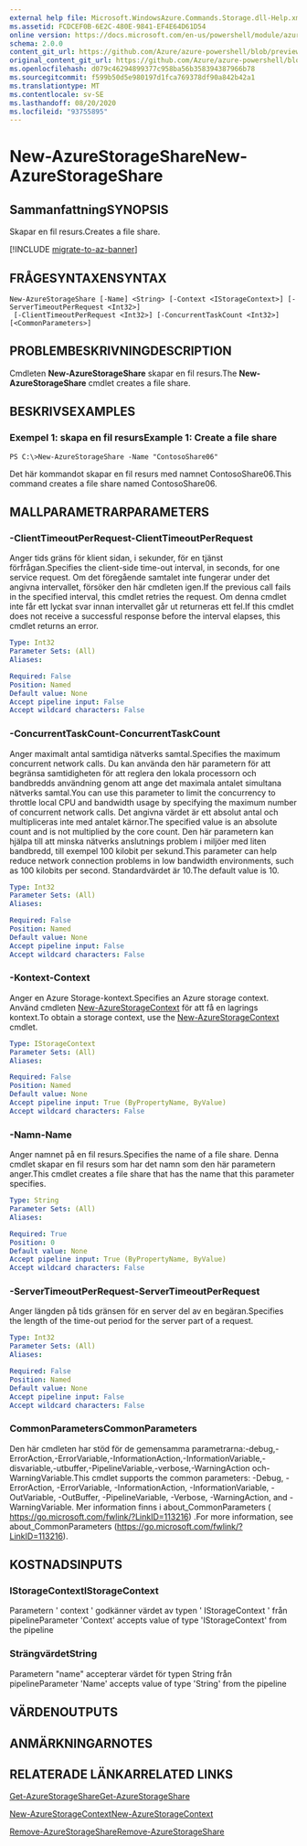 ```yaml
---
external help file: Microsoft.WindowsAzure.Commands.Storage.dll-Help.xml
ms.assetid: FCDCEF0B-6E2C-480E-9841-EF4E64D61D54
online version: https://docs.microsoft.com/en-us/powershell/module/azure.storage/new-azurestorageshare
schema: 2.0.0
content_git_url: https://github.com/Azure/azure-powershell/blob/preview/src/Storage/Commands.Storage/help/New-AzureStorageShare.md
original_content_git_url: https://github.com/Azure/azure-powershell/blob/preview/src/Storage/Commands.Storage/help/New-AzureStorageShare.md
ms.openlocfilehash: d079c46294899377c958ba56b358394387966b78
ms.sourcegitcommit: f599b50d5e980197d1fca769378df90a842b42a1
ms.translationtype: MT
ms.contentlocale: sv-SE
ms.lasthandoff: 08/20/2020
ms.locfileid: "93755895"
---
```

# <span data-ttu-id="1c1e5-101">New-AzureStorageShare</span><span class="sxs-lookup"><span data-stu-id="1c1e5-101">New-AzureStorageShare</span></span>

## <span data-ttu-id="1c1e5-102">Sammanfattning</span><span class="sxs-lookup"><span data-stu-id="1c1e5-102">SYNOPSIS</span></span>
<span data-ttu-id="1c1e5-103">Skapar en fil resurs.</span><span class="sxs-lookup"><span data-stu-id="1c1e5-103">Creates a file share.</span></span>

[!INCLUDE [migrate-to-az-banner](../../includes/migrate-to-az-banner.md)]

## <span data-ttu-id="1c1e5-104">FRÅGESYNTAXEN</span><span class="sxs-lookup"><span data-stu-id="1c1e5-104">SYNTAX</span></span>

```
New-AzureStorageShare [-Name] <String> [-Context <IStorageContext>] [-ServerTimeoutPerRequest <Int32>]
 [-ClientTimeoutPerRequest <Int32>] [-ConcurrentTaskCount <Int32>] [<CommonParameters>]
```

## <span data-ttu-id="1c1e5-105">PROBLEMBESKRIVNING</span><span class="sxs-lookup"><span data-stu-id="1c1e5-105">DESCRIPTION</span></span>
<span data-ttu-id="1c1e5-106">Cmdleten **New-AzureStorageShare** skapar en fil resurs.</span><span class="sxs-lookup"><span data-stu-id="1c1e5-106">The **New-AzureStorageShare** cmdlet creates a file share.</span></span>

## <span data-ttu-id="1c1e5-107">BESKRIVS</span><span class="sxs-lookup"><span data-stu-id="1c1e5-107">EXAMPLES</span></span>

### <span data-ttu-id="1c1e5-108">Exempel 1: skapa en fil resurs</span><span class="sxs-lookup"><span data-stu-id="1c1e5-108">Example 1: Create a file share</span></span>
```
PS C:\>New-AzureStorageShare -Name "ContosoShare06"
```

<span data-ttu-id="1c1e5-109">Det här kommandot skapar en fil resurs med namnet ContosoShare06.</span><span class="sxs-lookup"><span data-stu-id="1c1e5-109">This command creates a file share named ContosoShare06.</span></span>

## <span data-ttu-id="1c1e5-110">MALLPARAMETRAR</span><span class="sxs-lookup"><span data-stu-id="1c1e5-110">PARAMETERS</span></span>

### <span data-ttu-id="1c1e5-111">-ClientTimeoutPerRequest</span><span class="sxs-lookup"><span data-stu-id="1c1e5-111">-ClientTimeoutPerRequest</span></span>
<span data-ttu-id="1c1e5-112">Anger tids gräns för klient sidan, i sekunder, för en tjänst förfrågan.</span><span class="sxs-lookup"><span data-stu-id="1c1e5-112">Specifies the client-side time-out interval, in seconds, for one service request.</span></span>
<span data-ttu-id="1c1e5-113">Om det föregående samtalet inte fungerar under det angivna intervallet, försöker den här cmdleten igen.</span><span class="sxs-lookup"><span data-stu-id="1c1e5-113">If the previous call fails in the specified interval, this cmdlet retries the request.</span></span>
<span data-ttu-id="1c1e5-114">Om denna cmdlet inte får ett lyckat svar innan intervallet går ut returneras ett fel.</span><span class="sxs-lookup"><span data-stu-id="1c1e5-114">If this cmdlet does not receive a successful response before the interval elapses, this cmdlet returns an error.</span></span>

```yaml
Type: Int32
Parameter Sets: (All)
Aliases: 

Required: False
Position: Named
Default value: None
Accept pipeline input: False
Accept wildcard characters: False
```

### <span data-ttu-id="1c1e5-115">-ConcurrentTaskCount</span><span class="sxs-lookup"><span data-stu-id="1c1e5-115">-ConcurrentTaskCount</span></span>
<span data-ttu-id="1c1e5-116">Anger maximalt antal samtidiga nätverks samtal.</span><span class="sxs-lookup"><span data-stu-id="1c1e5-116">Specifies the maximum concurrent network calls.</span></span>
<span data-ttu-id="1c1e5-117">Du kan använda den här parametern för att begränsa samtidigheten för att reglera den lokala processorn och bandbredds användning genom att ange det maximala antalet simultana nätverks samtal.</span><span class="sxs-lookup"><span data-stu-id="1c1e5-117">You can use this parameter to limit the concurrency to throttle local CPU and bandwidth usage by specifying the maximum number of concurrent network calls.</span></span>
<span data-ttu-id="1c1e5-118">Det angivna värdet är ett absolut antal och multipliceras inte med antalet kärnor.</span><span class="sxs-lookup"><span data-stu-id="1c1e5-118">The specified value is an absolute count and is not multiplied by the core count.</span></span>
<span data-ttu-id="1c1e5-119">Den här parametern kan hjälpa till att minska nätverks anslutnings problem i miljöer med liten bandbredd, till exempel 100 kilobit per sekund.</span><span class="sxs-lookup"><span data-stu-id="1c1e5-119">This parameter can help reduce network connection problems in low bandwidth environments, such as 100 kilobits per second.</span></span>
<span data-ttu-id="1c1e5-120">Standardvärdet är 10.</span><span class="sxs-lookup"><span data-stu-id="1c1e5-120">The default value is 10.</span></span>

```yaml
Type: Int32
Parameter Sets: (All)
Aliases: 

Required: False
Position: Named
Default value: None
Accept pipeline input: False
Accept wildcard characters: False
```

### <span data-ttu-id="1c1e5-121">-Kontext</span><span class="sxs-lookup"><span data-stu-id="1c1e5-121">-Context</span></span>
<span data-ttu-id="1c1e5-122">Anger en Azure Storage-kontext.</span><span class="sxs-lookup"><span data-stu-id="1c1e5-122">Specifies an Azure storage context.</span></span>
<span data-ttu-id="1c1e5-123">Använd cmdleten [New-AzureStorageContext](./New-AzureStorageContext.md) för att få en lagrings kontext.</span><span class="sxs-lookup"><span data-stu-id="1c1e5-123">To obtain a storage context, use the [New-AzureStorageContext](./New-AzureStorageContext.md) cmdlet.</span></span>

```yaml
Type: IStorageContext
Parameter Sets: (All)
Aliases: 

Required: False
Position: Named
Default value: None
Accept pipeline input: True (ByPropertyName, ByValue)
Accept wildcard characters: False
```

### <span data-ttu-id="1c1e5-124">-Namn</span><span class="sxs-lookup"><span data-stu-id="1c1e5-124">-Name</span></span>
<span data-ttu-id="1c1e5-125">Anger namnet på en fil resurs.</span><span class="sxs-lookup"><span data-stu-id="1c1e5-125">Specifies the name of a file share.</span></span>
<span data-ttu-id="1c1e5-126">Denna cmdlet skapar en fil resurs som har det namn som den här parametern anger.</span><span class="sxs-lookup"><span data-stu-id="1c1e5-126">This cmdlet creates a file share that has the name that this parameter specifies.</span></span>

```yaml
Type: String
Parameter Sets: (All)
Aliases: 

Required: True
Position: 0
Default value: None
Accept pipeline input: True (ByPropertyName, ByValue)
Accept wildcard characters: False
```

### <span data-ttu-id="1c1e5-127">-ServerTimeoutPerRequest</span><span class="sxs-lookup"><span data-stu-id="1c1e5-127">-ServerTimeoutPerRequest</span></span>
<span data-ttu-id="1c1e5-128">Anger längden på tids gränsen för en server del av en begäran.</span><span class="sxs-lookup"><span data-stu-id="1c1e5-128">Specifies the length of the time-out period for the server part of a request.</span></span>

```yaml
Type: Int32
Parameter Sets: (All)
Aliases: 

Required: False
Position: Named
Default value: None
Accept pipeline input: False
Accept wildcard characters: False
```

### <span data-ttu-id="1c1e5-129">CommonParameters</span><span class="sxs-lookup"><span data-stu-id="1c1e5-129">CommonParameters</span></span>
<span data-ttu-id="1c1e5-130">Den här cmdleten har stöd för de gemensamma parametrarna:-debug,-ErrorAction,-ErrorVariable,-InformationAction,-InformationVariable,-disvariable,-utbuffer,-PipelineVariable,-verbose,-WarningAction och-WarningVariable.</span><span class="sxs-lookup"><span data-stu-id="1c1e5-130">This cmdlet supports the common parameters: -Debug, -ErrorAction, -ErrorVariable, -InformationAction, -InformationVariable, -OutVariable, -OutBuffer, -PipelineVariable, -Verbose, -WarningAction, and -WarningVariable.</span></span> <span data-ttu-id="1c1e5-131">Mer information finns i about_CommonParameters ( https://go.microsoft.com/fwlink/?LinkID=113216) .</span><span class="sxs-lookup"><span data-stu-id="1c1e5-131">For more information, see about_CommonParameters (https://go.microsoft.com/fwlink/?LinkID=113216).</span></span>

## <span data-ttu-id="1c1e5-132">KOSTNADS</span><span class="sxs-lookup"><span data-stu-id="1c1e5-132">INPUTS</span></span>

### <span data-ttu-id="1c1e5-133">IStorageContext</span><span class="sxs-lookup"><span data-stu-id="1c1e5-133">IStorageContext</span></span>

<span data-ttu-id="1c1e5-134">Parametern ' context ' godkänner värdet av typen ' IStorageContext ' från pipeline</span><span class="sxs-lookup"><span data-stu-id="1c1e5-134">Parameter 'Context' accepts value of type 'IStorageContext' from the pipeline</span></span>

### <span data-ttu-id="1c1e5-135">Strängvärdet</span><span class="sxs-lookup"><span data-stu-id="1c1e5-135">String</span></span>

<span data-ttu-id="1c1e5-136">Parametern "name" accepterar värdet för typen String från pipeline</span><span class="sxs-lookup"><span data-stu-id="1c1e5-136">Parameter 'Name' accepts value of type 'String' from the pipeline</span></span>

## <span data-ttu-id="1c1e5-137">VÄRDEN</span><span class="sxs-lookup"><span data-stu-id="1c1e5-137">OUTPUTS</span></span>

## <span data-ttu-id="1c1e5-138">ANMÄRKNINGAR</span><span class="sxs-lookup"><span data-stu-id="1c1e5-138">NOTES</span></span>

## <span data-ttu-id="1c1e5-139">RELATERADE LÄNKAR</span><span class="sxs-lookup"><span data-stu-id="1c1e5-139">RELATED LINKS</span></span>

[<span data-ttu-id="1c1e5-140">Get-AzureStorageShare</span><span class="sxs-lookup"><span data-stu-id="1c1e5-140">Get-AzureStorageShare</span></span>](./Get-AzureStorageShare.md)

[<span data-ttu-id="1c1e5-141">New-AzureStorageContext</span><span class="sxs-lookup"><span data-stu-id="1c1e5-141">New-AzureStorageContext</span></span>](./New-AzureStorageContext.md)

[<span data-ttu-id="1c1e5-142">Remove-AzureStorageShare</span><span class="sxs-lookup"><span data-stu-id="1c1e5-142">Remove-AzureStorageShare</span></span>](./Remove-AzureStorageShare.md)
